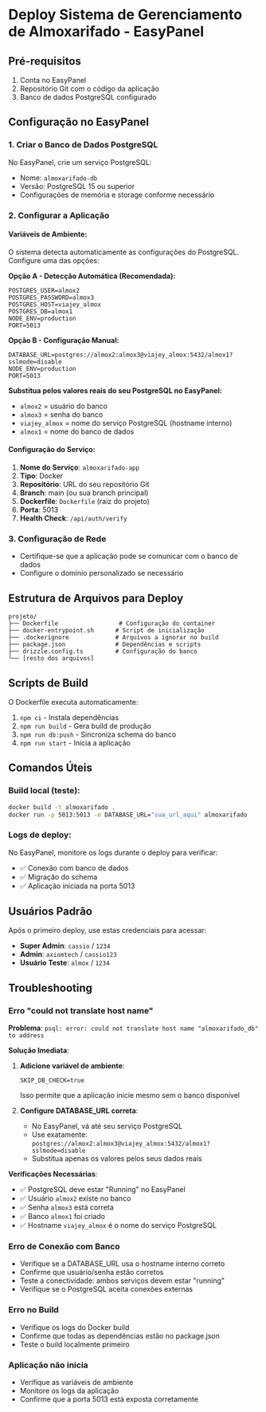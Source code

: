 # Deploy Sistema de Gerenciamento de Almoxarifado - EasyPanel

## Pré-requisitos

1. Conta no EasyPanel
2. Repositório Git com o código da aplicação
3. Banco de dados PostgreSQL configurado

## Configuração no EasyPanel

### 1. Criar o Banco de Dados PostgreSQL

No EasyPanel, crie um serviço PostgreSQL:
- Nome: `almoxarifado-db`
- Versão: PostgreSQL 15 ou superior
- Configurações de memória e storage conforme necessário

### 2. Configurar a Aplicação

#### Variáveis de Ambiente:

O sistema detecta automaticamente as configurações do PostgreSQL. Configure uma das opções:

**Opção A - Detecção Automática (Recomendada):**
```env
POSTGRES_USER=almox2
POSTGRES_PASSWORD=almox3
POSTGRES_HOST=viajey_almox
POSTGRES_DB=almox1
NODE_ENV=production
PORT=5013
```

**Opção B - Configuração Manual:**
```env
DATABASE_URL=postgres://almox2:almox3@viajey_almox:5432/almox1?sslmode=disable
NODE_ENV=production
PORT=5013
```

**Substitua pelos valores reais do seu PostgreSQL no EasyPanel:**
- `almox2` = usuário do banco
- `almox3` = senha do banco  
- `viajey_almox` = nome do serviço PostgreSQL (hostname interno)
- `almox1` = nome do banco de dados

#### Configuração do Serviço:

1. **Nome do Serviço**: `almoxarifado-app`
2. **Tipo**: Docker
3. **Repositório**: URL do seu repositório Git
4. **Branch**: main (ou sua branch principal)
5. **Dockerfile**: `Dockerfile` (raiz do projeto)
6. **Porta**: 5013
7. **Health Check**: `/api/auth/verify`

### 3. Configuração de Rede

- Certifique-se que a aplicação pode se comunicar com o banco de dados
- Configure o domínio personalizado se necessário

## Estrutura de Arquivos para Deploy

```
projeto/
├── Dockerfile                 # Configuração do container
├── docker-entrypoint.sh      # Script de inicialização
├── .dockerignore             # Arquivos a ignorar no build
├── package.json              # Dependências e scripts
├── drizzle.config.ts         # Configuração do banco
└── [resto dos arquivos]
```

## Scripts de Build

O Dockerfile executa automaticamente:
1. `npm ci` - Instala dependências
2. `npm run build` - Gera build de produção
3. `npm run db:push` - Sincroniza schema do banco
4. `npm run start` - Inicia a aplicação

## Comandos Úteis

### Build local (teste):
```bash
docker build -t almoxarifado .
docker run -p 5013:5013 -e DATABASE_URL="sua_url_aqui" almoxarifado
```

### Logs de deploy:
No EasyPanel, monitore os logs durante o deploy para verificar:
- ✅ Conexão com banco de dados
- ✅ Migração do schema
- ✅ Aplicação iniciada na porta 5013

## Usuários Padrão

Após o primeiro deploy, use estas credenciais para acessar:

- **Super Admin**: `cassio` / `1234`
- **Admin**: `axiomtech` / `cassio123`
- **Usuário Teste**: `almox` / `1234`

## Troubleshooting

### Erro "could not translate host name" 
**Problema**: `psql: error: could not translate host name "almoxarifado_db" to address`

**Solução Imediata**:
1. **Adicione variável de ambiente**:
   ```
   SKIP_DB_CHECK=true
   ```
   Isso permite que a aplicação inicie mesmo sem o banco disponível

2. **Configure DATABASE_URL correta**:
   - No EasyPanel, vá até seu serviço PostgreSQL  
   - Use exatamente: `postgres://almox2:almox3@viajey_almox:5432/almox1?sslmode=disable`
   - Substitua apenas os valores pelos seus dados reais

**Verificações Necessárias**:
- ✅ PostgreSQL deve estar "Running" no EasyPanel
- ✅ Usuário `almox2` existe no banco
- ✅ Senha `almox3` está correta  
- ✅ Banco `almox1` foi criado
- ✅ Hostname `viajey_almox` é o nome do serviço PostgreSQL

### Erro de Conexão com Banco
- Verifique se a DATABASE_URL usa o hostname interno correto
- Confirme que usuário/senha estão corretos
- Teste a conectividade: ambos serviços devem estar "running"
- Verifique se o PostgreSQL aceita conexões externas

### Erro no Build
- Verifique os logs do Docker build
- Confirme que todas as dependências estão no package.json
- Teste o build localmente primeiro

### Aplicação não inicia
- Verifique as variáveis de ambiente
- Monitore os logs da aplicação
- Confirme que a porta 5013 está exposta corretamente